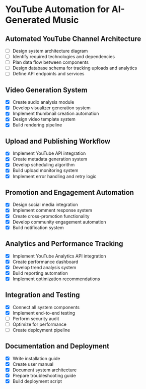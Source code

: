 # YouTube Automation for AI-Generated Music

## Automated YouTube Channel Architecture
- [ ] Design system architecture diagram
- [ ] Identify required technologies and dependencies
- [ ] Plan data flow between components
- [ ] Design database schema for tracking uploads and analytics
- [ ] Define API endpoints and services

## Video Generation System
- [x] Create audio analysis module
- [x] Develop visualizer generation system
- [x] Implement thumbnail creation automation
- [x] Design video template system
- [x] Build rendering pipeline

## Upload and Publishing Workflow
- [x] Implement YouTube API integration
- [x] Create metadata generation system
- [x] Develop scheduling algorithm
- [x] Build upload monitoring system
- [x] Implement error handling and retry logic

## Promotion and Engagement Automation
- [x] Design social media integration
- [x] Implement comment response system
- [x] Create cross-promotion functionality
- [x] Develop community engagement automation
- [x] Build notification system

## Analytics and Performance Tracking
- [x] Implement YouTube Analytics API integration
- [x] Create performance dashboard
- [x] Develop trend analysis system
- [x] Build reporting automation
- [x] Implement optimization recommendations

## Integration and Testing
- [x] Connect all system components
- [x] Implement end-to-end testing
- [ ] Perform security audit
- [ ] Optimize for performance
- [ ] Create deployment pipeline

## Documentation and Deployment
- [x] Write installation guide
- [x] Create user manual
- [x] Document system architecture
- [x] Prepare troubleshooting guide
- [x] Build deployment script
